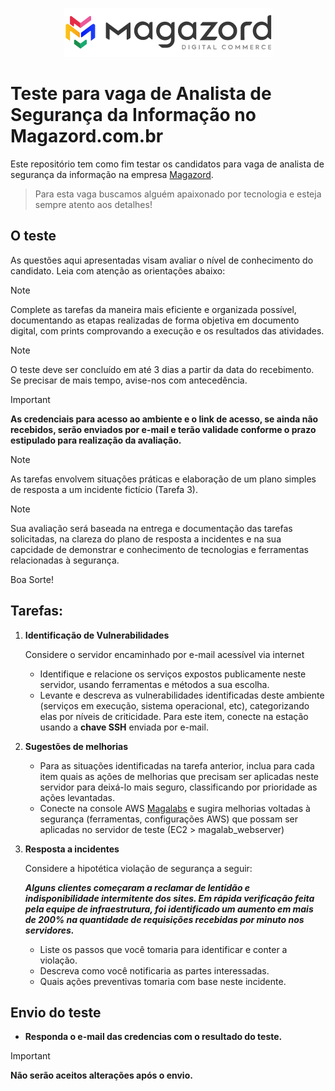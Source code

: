 <div align='center'>
 
![Magazord](LogoMagazord.png)
 
 </div>

# Teste para vaga de Analista de Segurança da Informação no Magazord.com.br
Este repositório tem como fim testar os candidatos para vaga de analista de segurança da informação na empresa [Magazord](https://magazord.com.br).
> Para esta vaga buscamos alguém apaixonado por tecnologia e esteja sempre atento aos detalhes!


## O teste

As questões aqui apresentadas visam avaliar o nível de conhecimento do candidato. Leia com atenção as orientações abaixo:

> [!NOTE]
> Complete as tarefas da maneira mais eficiente e organizada possível, documentando as etapas realizadas de forma objetiva em documento digital, com prints comprovando a execução e os resultados das atividades.

> [!NOTE]
> O teste deve ser concluído em até 3 dias a partir da data do recebimento. Se precisar de mais tempo, avise-nos com antecedência.

 > [!IMPORTANT]
 > **As credenciais para acesso ao ambiente e o link de acesso, se ainda não recebidos, serão enviados por e-mail e terão validade conforme o prazo estipulado para realização da avaliação.**

> [!NOTE]
> As tarefas envolvem situações práticas e elaboração de um plano simples de resposta a um incidente fictício (Tarefa 3).

> [!NOTE]
> Sua avaliação será baseada na entrega e documentação das tarefas solicitadas, na clareza do plano de resposta a incidentes e na sua capcidade de demonstrar e conhecimento de tecnologias e ferramentas relacionadas à segurança.

Boa Sorte!

## Tarefas:

  1. **Identificação de Vulnerabilidades**

     Considere o servidor encaminhado por e-mail acessível via internet
     
     * Identifique e relacione os serviços expostos publicamente neste servidor, usando ferramentas e métodos a sua escolha.
     * Levante e descreva as vulnerabilidades identificadas deste ambiente (serviços em execução, sistema operacional, etc), categorizando elas por níveis de criticidade.
       Para este item, conecte na estação usando a **chave SSH** enviada por e-mail.


  2. **Sugestões de melhorias**
     
     * Para as situações identificadas na tarefa anterior, inclua para cada item quais as ações de melhorias que precisam ser aplicadas neste servidor para deixá-lo mais seguro, classificando por prioridade as ações levantadas.
     * Conecte na console AWS [Magalabs](http://magalabs.signin.aws.amazon.com/console) e sugira melhorias voltadas à segurança (ferramentas, configurações AWS) que possam ser aplicadas no servidor de teste (EC2 > magalab_webserver)


  3. **Resposta a incidentes**
     
     Considere a hipotética violação de segurança a seguir:
     
     **_Alguns clientes começaram a reclamar de lentidão e indisponibilidade intermitente dos sites.
     Em rápida verificação feita pela equipe de infraestrutura, foi identificado um aumento em mais de 200% na quantidade de requisições recebidas por minuto nos servidores._**
     * Liste os passos que você tomaria para identificar e conter a violação.
     * Descreva como você notificaria as partes interessadas.
     * Quais ações preventivas tomaria com base neste incidente.

  
## Envio do teste

* **Responda o e-mail das credencias com o resultado do teste.**

 > [!IMPORTANT]
 > **Não serão aceitos alterações após o envio.**
